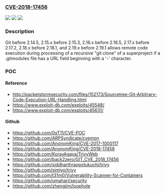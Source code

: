 ### [CVE-2018-17456](https://cve.mitre.org/cgi-bin/cvename.cgi?name=CVE-2018-17456)
![](https://img.shields.io/static/v1?label=Product&message=n%2Fa&color=blue)
![](https://img.shields.io/static/v1?label=Version&message=n%2Fa&color=blue)
![](https://img.shields.io/static/v1?label=Vulnerability&message=n%2Fa&color=brighgreen)

### Description

Git before 2.14.5, 2.15.x before 2.15.3, 2.16.x before 2.16.5, 2.17.x before 2.17.2, 2.18.x before 2.18.1, and 2.19.x before 2.19.1 allows remote code execution during processing of a recursive "git clone" of a superproject if a .gitmodules file has a URL field beginning with a '-' character.

### POC

#### Reference
- http://packetstormsecurity.com/files/152173/Sourcetree-Git-Arbitrary-Code-Execution-URL-Handling.html
- https://www.exploit-db.com/exploits/45548/
- https://www.exploit-db.com/exploits/45631/

#### Github
- https://github.com/0xT11/CVE-POC
- https://github.com/ARPSyndicate/cvemon
- https://github.com/AnonymKing/CVE-2017-1000117
- https://github.com/AnonymKing/CVE-2018-17456
- https://github.com/KorayAgaya/TrivyWeb
- https://github.com/back2zero/GIT_CVE_2018_17456
- https://github.com/siddharthraopotukuchi/trivy
- https://github.com/simiyo/trivy
- https://github.com/t31m0/Vulnerability-Scanner-for-Containers
- https://github.com/umahari/security
- https://github.com/zhengjim/loophole

